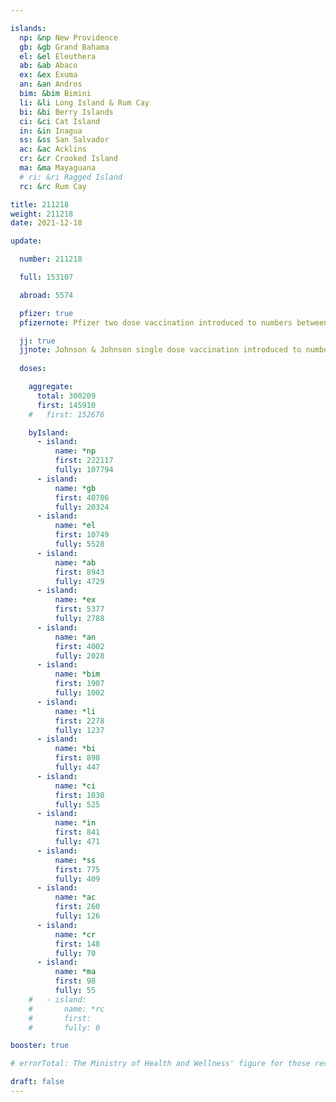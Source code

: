 ```yaml
---

islands:
  np: &np New Providence
  gb: &gb Grand Bahama
  el: &el Eleuthera
  ab: &ab Abaco
  ex: &ex Exuma
  an: &an Andros
  bim: &bim Bimini
  li: &li Long Island & Rum Cay
  bi: &bi Berry Islands
  ci: &ci Cat Island
  in: &in Inagua
  ss: &ss San Salvador
  ac: &ac Acklins
  cr: &cr Crooked Island
  ma: &ma Mayaguana
  # ri: &ri Ragged Island
  rc: &rc Rum Cay

title: 211218
weight: 211218
date: 2021-12-18

update:

  number: 211218

  full: 153107

  abroad: 5574

  pfizer: true
  pfizernote: Pfizer two dose vaccination introduced to numbers between Sunday, Aug 08, 2021 and  Saturday, Aug 14, 2021 period.

  jj: true
  jjnote: Johnson & Johnson single dose vaccination introduced to numbers between Sunday, Sep 05, 2021 and Fri, Sep 10, 2021 period.
  
  doses:

    aggregate:
      total: 300209
      first: 145910
    #   first: 152676

    byIsland:
      - island:
          name: *np
          first: 222117
          fully: 107794
      - island:
          name: *gb
          first: 40786
          fully: 20324
      - island:
          name: *el
          first: 10749
          fully: 5528
      - island:
          name: *ab
          first: 8943
          fully: 4729
      - island:
          name: *ex
          first: 5377
          fully: 2788
      - island:
          name: *an
          first: 4002
          fully: 2028
      - island:
          name: *bim
          first: 1907
          fully: 1002
      - island:
          name: *li
          first: 2278
          fully: 1237
      - island:
          name: *bi
          first: 898
          fully: 447
      - island:
          name: *ci
          first: 1030
          fully: 525
      - island:
          name: *in
          first: 841
          fully: 471
      - island:
          name: *ss
          first: 775
          fully: 409
      - island:
          name: *ac
          first: 260
          fully: 126
      - island:
          name: *cr
          first: 148
          fully: 70
      - island:
          name: *ma
          first: 98
          fully: 55
    #   - island:
    #       name: *rc
    #       first: 
    #       fully: 0

booster: true

# errorTotal: The Ministry of Health and Wellness' figure for those receiving one dose (excluding J&J) of 145,910 is incorrect and has been corrected to 152,676 based on sum of first doses issued by island.

draft: false
---
```


